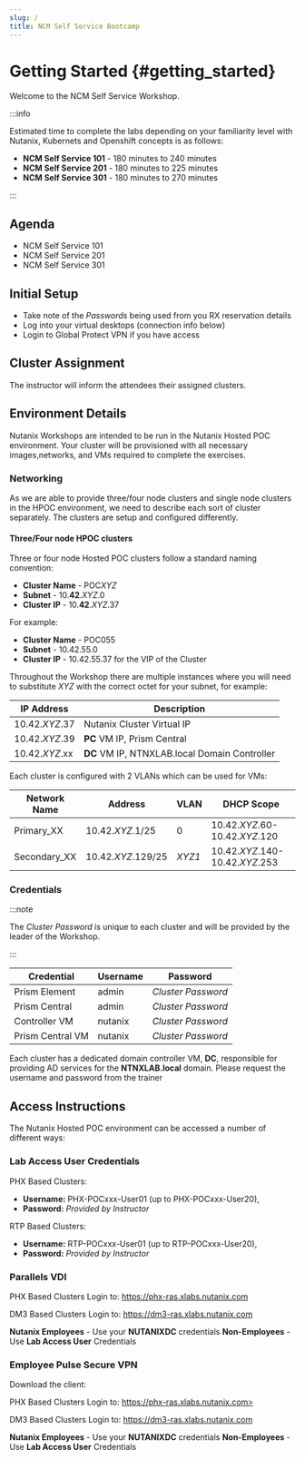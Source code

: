```yaml
---
slug: /
title: NCM Self Service Bootcamp
---
```


# Getting Started {#getting_started}

Welcome to the NCM Self Service Workshop.

:::info

Estimated time to complete the labs depending on your familiarity level
with Nutanix, Kubernets and Openshift concepts is as follows:

- **NCM Self Service 101** - 180 minutes to 240 minutes
- **NCM Self Service 201** - 180 minutes to 225 minutes
- **NCM Self Service 301** - 180 minutes to 270 minutes

:::

## Agenda

- NCM Self Service 101
- NCM Self Service 201
- NCM Self Service 301

## Initial Setup

- Take note of the *Passwords* being used from you RX reservation details
- Log into your virtual desktops (connection info below)
- Login to Global Protect VPN if you have access

## Cluster Assignment

The instructor will inform the attendees their assigned clusters.

## Environment Details

Nutanix Workshops are intended to be run in the Nutanix Hosted POC environment. Your cluster will be provisioned with all necessary images,networks, and VMs required to complete the exercises.

### Networking

As we are able to provide three/four node clusters and single node clusters in the HPOC environment, we need to describe each sort of cluster separately. The clusters are setup and configured differently.

#### Three/Four node HPOC clusters

Three or four node Hosted POC clusters follow a standard naming convention:

- **Cluster Name** - POC*XYZ*
- **Subnet** - 10.**42**.*XYZ*.0
- **Cluster IP** - 10.**42**.*XYZ*.37

For example:

- **Cluster Name** - POC055
- **Subnet** - 10.42.55.0
- **Cluster IP** - 10.42.55.37 for the VIP of the Cluster

Throughout the Workshop there are multiple instances where you will need to substitute *XYZ* with the correct octet for your subnet, for example:

| IP Address     |   Description                                     |
| -------------- | --------------------------------------------------|
| 10.42.*XYZ*.37 |  Nutanix Cluster Virtual IP                       |
| 10.42.*XYZ*.39 |  **PC** VM IP, Prism Central                      |
| 10.42.*XYZ*.xx  |  **DC** VM IP, NTNXLAB.local Domain Controller   |


Each cluster is configured with 2 VLANs which can be used for VMs:


|Network Name        | Address             | VLAN    | DHCP Scope                     |
|--------------------| ------------------- |-------- | -------------------------------|
|Primary_XX          | 10.42.*XYZ*.1/25    | 0       | 10.42.*XYZ*.60-10.42.*XYZ*.120 |
|Secondary_XX        | 10.42.*XYZ*.129/25  | *XYZ1*  | 10.42.*XYZ*.140-10.42.*XYZ*.253|

### Credentials

:::note

The *Cluster Password* is unique to each cluster and will be provided by the leader of the Workshop.

:::

| Credential        | Username                 | Password           |
|------------------ |------------------------- |--------------------|
| Prism Element     | admin                    | *Cluster Password* |
| Prism Central     | admin                    | *Cluster Password* |
| Controller VM     | nutanix                  | *Cluster Password* |
| Prism Central VM  | nutanix                  | *Cluster Password* |

Each cluster has a dedicated domain controller VM, **DC**, responsible for providing AD services for the **NTNXLAB.local** domain. Please request the username and password from the trainer

## Access Instructions

The Nutanix Hosted POC environment can be accessed a number of different ways:

### Lab Access User Credentials

PHX Based Clusters: 

- **Username:** PHX-POCxxx-User01 (up to PHX-POCxxx-User20), 
- **Password:** *Provided by Instructor*

RTP Based Clusters: 

- **Username:** RTP-POCxxx-User01 (up to RTP-POCxxx-User20), 
- **Password:** *Provided by Instructor*

### Parallels VDI

PHX Based Clusters Login to: https://phx-ras.xlabs.nutanix.com

DM3 Based Clusters Login to: https://dm3-ras.xlabs.nutanix.com

**Nutanix Employees** - Use your **NUTANIXDC** credentials
**Non-Employees** - Use **Lab Access User** Credentials

### Employee Pulse Secure VPN

Download the client:

PHX Based Clusters Login to: https://phx-ras.xlabs.nutanix.com>

DM3 Based Clusters Login to: https://dm3-ras.xlabs.nutanix.com

**Nutanix Employees** - Use your **NUTANIXDC** credentials
**Non-Employees** - Use **Lab Access User** Credentials

